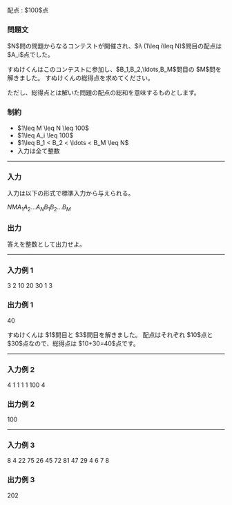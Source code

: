 
<div>

<span>

<span>

<p>
配点 : $100$点
</p>

<div>

<section>

### **問題文**

<p>
$N$問の問題からなるコンテストが開催され、$i\ (1\leq i\leq N)$問目の配点は $A_i$点でした。
</p>

<p>
すぬけくんはこのコンテストに参加し、$B_1,B_2,\ldots,B_M$問目の $M$問を解きました。
すぬけくんの総得点を求めてください。
</p>

<p>
ただし、総得点とは解いた問題の配点の総和を意味するものとします。
</p>

</section>

</div>

<div>

<section>

### **制約**

<ul>

<li>
$1\leq M \leq N \leq 100$
</li>

<li>
$1\leq A_i \leq 100$
</li>

<li>
$1\leq B_1 < B_2 < \ldots < B_M \leq N$
</li>

<li>
入力は全て整数
</li>

</ul>

</section>

</div>

---

<div>

<div>

<section>

### **入力**

<p>
入力は以下の形式で標準入力から与えられる。
</p>

<div>

$N$$M$$A_1$$A_2$$\dots$$A_N$$B_1$$B_2$$\dots$$B_M$
</div>

</section>

</div>

<div>

<section>

### **出力**

<p>
答えを整数として出力せよ。
</p>

</section>

</div>

</div>

---

<div>

<section>

### **入力例 1**

<div>

3 2
10 20 30
1 3

</div>

</section>

</div>

<div>

<section>

### **出力例 1**

<div>

40

</div>

<p>
すぬけくんは $1$問目と $3$問目を解きました。
配点はそれぞれ $10$点と $30$点なので、総得点は $10+30=40$点です。
</p>

</section>

</div>

---

<div>

<section>

### **入力例 2**

<div>

4 1
1 1 1 100
4

</div>

</section>

</div>

<div>

<section>

### **出力例 2**

<div>

100

</div>

</section>

</div>

---

<div>

<section>

### **入力例 3**

<div>

8 4
22 75 26 45 72 81 47 29
4 6 7 8

</div>

</section>

</div>

<div>

<section>

### **出力例 3**

<div>

202

</div>

</section>

</div>

</span>

</span>

</div>
